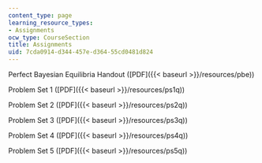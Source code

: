 ```yaml
---
content_type: page
learning_resource_types:
- Assignments
ocw_type: CourseSection
title: Assignments
uid: 7cda0914-d344-457e-d364-55cd0481d824
---
```


Perfect Bayesian Equilibria Handout ([PDF]({{< baseurl >}}/resources/pbe))

Problem Set 1 ([PDF]({{< baseurl >}}/resources/ps1q))

Problem Set 2 ([PDF]({{< baseurl >}}/resources/ps2q))

Problem Set 3 ([PDF]({{< baseurl >}}/resources/ps3q))

Problem Set 4 ([PDF]({{< baseurl >}}/resources/ps4q))

Problem Set 5 ([PDF]({{< baseurl >}}/resources/ps5q))